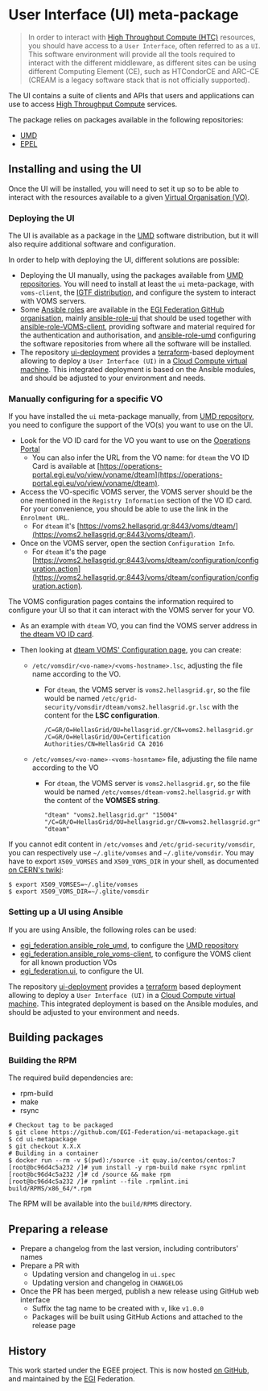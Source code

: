 # User Interface (UI) meta-package

> In order to interact with
> [High Throughput Compute (HTC)](https://docs.egi.eu/users/compute/high-throughput-compute/)
> resources, you should have access to a `User Interface`, often referred to as
> a `UI`. This software environment will provide all the tools required to
> interact with the different middleware, as different sites can be using
> different Computing Element (CE), such as HTCondorCE and ARC-CE (CREAM is a
> legacy software stack that is not officially supported).

The UI contains a suite of clients and APIs that users and applications can use
to access
[High Throughput Compute](https://docs.egi.eu/users/compute/high-throughput-compute/)
services.

The package relies on packages available in the following repositories:

- [UMD](https://repository.egi.eu/)
- [EPEL](https://docs.fedoraproject.org/en-US/epel/)

## Installing and using the UI

Once the UI will be installed, you will need to set it up so to be able to
interact with the resources available to a given
[Virtual Organisation (VO)](https://ims.egi.eu/display/EGIG/Virtual+organisation).

### Deploying the UI

The UI is available as a package in the [UMD](https://go.egi.eu/umd) software
distribution, but it will also require additional software and configuration.

In order to help with deploying the UI, different solutions are possible:

- Deploying the UI manually, using the packages available from
  [UMD repositories](https://go.egi.eu/umd). You will need to install at least
  the `ui` meta-package, with `voms-client`, the
  [IGTF distribution](https://docs.egi.eu/providers/operations-manuals/howto01_using_igtf_ca_distribution/),
  and configure the system to interact with VOMS servers.
- Some
  [Ansible roles](https://docs.ansible.com/ansible/latest/user_guide/playbooks_reuse_roles.html)
  are available in the
  [EGI Federation GitHub organisation](https://github.com/EGI-Federation?q=ansible-role),
  mainly [ansible-role-ui](https://github.com/EGI-Federation/ansible-role-ui)
  that should be used together with
  [ansible-role-VOMS-client](https://github.com/EGI-Federation/ansible-role-VOMS-client),
  providing software and material required for the authentication and
  authorisation, and
  [ansible-role-umd](https://github.com/EGI-Federation/ansible-role-umd)
  configuring the software repositories from where all the software will be
  installed.
- The repository
  [ui-deployment](https://github.com/EGI-Federation/ui-deployment) provides a
  [terraform](https://terraform.io)-based deployment allowing to deploy a
  `User Interface (UI)` in a
  [Cloud Compute virtual machine](https://docs.egi.eu/users/compute/cloud-compute/).
  This integrated deployment is based on the Ansible modules, and should be
  adjusted to your environment and needs.

### Manually configuring for a specific VO

If you have installed the `ui` meta-package manually, from
[UMD repository](https://repository.egi.eu/), you need to configure the support
of the VO(s) you want to use on the UI.

- Look for the VO ID card for the VO you want to use on the
  [Operations Portal](https://operations-portal.egi.eu/vo/)
  - You can also infer the URL from the VO name: for `dteam` the VO ID Card is
    available at
    [https://operations-portal.egi.eu/vo/view/voname/dteam](https://operations-portal.egi.eu/vo/view/voname/dteam).
- Access the VO-specific VOMS server, the VOMS server should be the one
  mentioned in the `Registry Information` section of the VO ID card. For your
  convenience, you should be able to use the link in the `Enrolment URL`.
  - For `dteam` it's
    [https://voms2.hellasgrid.gr:8443/voms/dteam/](https://voms2.hellasgrid.gr:8443/voms/dteam/).
- Once on the VOMS server, open the section `Configuration Info`.
  - For `dteam` it's the page
    [https://voms2.hellasgrid.gr:8443/voms/dteam/configuration/configuration.action](https://voms2.hellasgrid.gr:8443/voms/dteam/configuration/configuration.action).

The VOMS configuration pages contains the information required to configure your
UI so that it can interact with the VOMS server for your VO.

- As an example with `dteam` VO, you can find the VOMS server address in
  [the dteam VO ID card](https://operations-portal.egi.eu/vo/view/voname/dteam).
- Then looking at
  [dteam VOMS' Configuration page](https://voms2.hellasgrid.gr:8443/voms/dteam/configuration/configuration.action),
  you can create:

  - `/etc/vomsdir/<vo-name>/<voms-hostname>.lsc`, adjusting the file name
    according to the VO.

    - For `dteam`, the VOMS server is `voms2.hellasgrid.gr`, so the file would
      be named `/etc/grid-security/vomsdir/dteam/voms2.hellasgrid.gr.lsc` with
      the content for the **LSC configuration**.

      ```text
      /C=GR/O=HellasGrid/OU=hellasgrid.gr/CN=voms2.hellasgrid.gr
      /C=GR/O=HellasGrid/OU=Certification Authorities/CN=HellasGrid CA 2016
      ```

  - `/etc/vomses/<vo-name>-<voms-hosntame>` file, adjusting the file name
    according to the VO

    - For `dteam`, the VOMS server is `voms2.hellasgrid.gr`, so the file would
      be named `/etc/vomses/dteam-voms2.hellasgrid.gr` with the content of the
      **VOMSES string**.

      ```text
      "dteam" "voms2.hellasgrid.gr" "15004" "/C=GR/O=HellasGrid/OU=hellasgrid.gr/CN=voms2.hellasgrid.gr" "dteam"
      ```

If you cannot edit content in `/etc/vomses` and `/etc/grid-security/vomsdir`,
you can respectively use `~/.glite/vomses` and `~/.glite/vomsdir`. You may have
to export `X509_VOMSES` and `X509_VOMS_DIR` in your shell, as documented
[on CERN's twiki](https://twiki.cern.ch/twiki/bin/view/DREAM/GridSetup):

```shell
$ export X509_VOMSES=~/.glite/vomses
$ export X509_VOMS_DIR=~/.glite/vomsdir
```

### Setting up a UI using Ansible

If you are using Ansible, the following roles can be used:

- [egi_federation.ansible_role_umd](https://galaxy.ansible.com/egi_federation/ansible_role_umd),
  to configure the [UMD repository](https://repository.egi.eu)
- [egi_federation.ansible_role_voms-client](https://galaxy.ansible.com/egi_federation/ansible_role_voms_client),
  to configure the VOMS client for all known production VOs
- [egi_federation.ui](https://galaxy.ansible.com/egi_federation/ui), to
  configure the UI.

The repository [ui-deployment](https://github.com/EGI-Federation/ui-deployment)
provides a [terraform](https://terraform.io) based deployment allowing to deploy
a `User Interface (UI)` in a
[Cloud Compute virtual machine](https://docs.egi.eu/users/compute/cloud-compute/).
This integrated deployment is based on the Ansible modules, and should be
adjusted to your environment and needs.

## Building packages

### Building the RPM

The required build dependencies are:

- rpm-build
- make
- rsync

```shell
# Checkout tag to be packaged
$ git clone https://github.com/EGI-Federation/ui-metapackage.git
$ cd ui-metapackage
$ git checkout X.X.X
# Building in a container
$ docker run --rm -v $(pwd):/source -it quay.io/centos/centos:7
[root@bc96d4c5a232 /]# yum install -y rpm-build make rsync rpmlint
[root@bc96d4c5a232 /]# cd /source && make rpm
[root@bc96d4c5a232 /]# rpmlint --file .rpmlint.ini build/RPMS/x86_64/*.rpm
```

The RPM will be available into the `build/RPMS` directory.

## Preparing a release

- Prepare a changelog from the last version, including contributors' names
- Prepare a PR with
  - Updating version and changelog in `ui.spec`
  - Updating version and changelog in `CHANGELOG`
- Once the PR has been merged, publish a new release using GitHub web interface
  - Suffix the tag name to be created with `v`, like `v1.0.0`
  - Packages will be built using GitHub Actions and attached to the release page

## History

This work started under the EGEE project. This is now hosted
[on GitHub](https://github.com/EGI-Federation/ui-metapackage), and maintained by
the [EGI](https://www.egi.eu) Federation.
